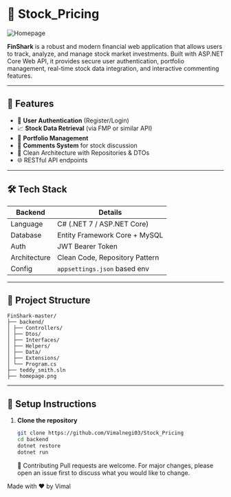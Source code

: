 # 🦈 Stock_Pricing

![Homepage](FinShark-master/homepage.png)

**FinShark** is a robust and modern financial web application that allows users to track, analyze, and manage stock market investments. Built with ASP.NET Core Web API, it provides secure user authentication, portfolio management, real-time stock data integration, and interactive commenting features.

---

## 🚀 Features

- 🔐 **User Authentication** (Register/Login)
- 📈 **Stock Data Retrieval** (via FMP or similar API)
- 💼 **Portfolio Management**
- 💬 **Comments System** for stock discussion
- 🧰 Clean Architecture with Repositories & DTOs
- 🌐 RESTful API endpoints

---

## 🛠 Tech Stack

| Backend        | Details                      |
|----------------|------------------------------|
| Language       | C# (.NET 7 / ASP.NET Core)   |
| Database       | Entity Framework Core + MySQL |
| Auth           | JWT Bearer Token              |
| Architecture   | Clean Code, Repository Pattern |
| Config         | `appsettings.json` based env |

---

## 📁 Project Structure
```
FinShark-master/
├── backend/
│ ├── Controllers/
│ ├── Dtos/
│ ├── Interfaces/
│ ├── Helpers/
│ ├── Data/
│ ├── Extensions/
│ └── Program.cs
├── teddy_smith.sln
├── homepage.png
```

---

## 🧪 Setup Instructions

1. **Clone the repository**
   ```bash
   git clone https://github.com/Vimalnegi03/Stock_Pricing
   cd backend
   dotnet restore
   dotnet run
   ```

   🤝 Contributing
Pull requests are welcome. For major changes, please open an issue first to discuss what you would like to change.

Made with ❤️ by Vimal

